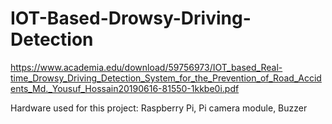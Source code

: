 # IOT-Based-Drowsy-Driving-Detection

https://www.academia.edu/download/59756973/IOT_based_Real-time_Drowsy_Driving_Detection_System_for_the_Prevention_of_Road_Accidents_Md._Yousuf_Hossain20190616-81550-1kkbe0i.pdf

Hardware used for this project:
Raspberry Pi,
Pi camera module,
Buzzer
